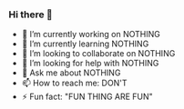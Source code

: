 ### Hi there 👋

- 🔭 I’m currently working on NOTHING
- 🌱 I’m currently learning NOTHING
- 👯 I’m looking to collaborate on NOTHING
- 🤔 I’m looking for help with NOTHING
- 💬 Ask me about NOTHING
- 📫 How to reach me: DON'T
- ⚡ Fun fact: "FUN THING ARE FUN"
